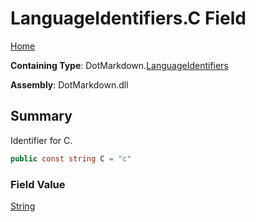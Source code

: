 # LanguageIdentifiers\.C Field

[Home](../../../README.md)

**Containing Type**: DotMarkdown\.[LanguageIdentifiers](../README.md)

**Assembly**: DotMarkdown\.dll

## Summary

Identifier for C\.

```csharp
public const string C = "c"
```

### Field Value

[String](https://docs.microsoft.com/en-us/dotnet/api/system.string)

